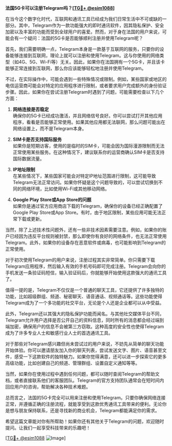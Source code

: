 **法国5G卡可以注册Telegram吗？[[TG💪+ @esim1088](https://t.me/s/esim1088)]**

在当今这个数字化时代，互联网和通讯工具已经成为我们日常生活中不可或缺的一部分。其中，Telegram作为一款功能强大的即时通讯软件，因其隐私保护、安全加密以及丰富的功能而受到全球用户的喜爱。然而，对于身在法国的用户来说，可能会有一个疑问：法国的5G卡是否能够顺利注册并使用Telegram呢？

首先，我们需要明确一点，Telegram本身是一款基于互联网的服务，只要你的设备能够连接到互联网，理论上就可以注册和使用Telegram。这与你使用的网络类型（如4G、5G、Wi-Fi等）无关。因此，如果你在法国拥有一个5G卡，并且该卡能够正常连接到互联网，那么你应该能够轻松地注册并使用Telegram。

不过，在实际操作中，可能会遇到一些特殊情况或限制。例如，某些国家或地区的电信运营商可能会对特定的应用程序进行限制，或者要求用户完成额外的身份验证步骤。因此，如果你在尝试注册Telegram时遇到了问题，可能需要检查以下几个方面：

1. **网络连接是否稳定**  
   确保你的5G卡已经成功激活，并且网络信号良好。你可以尝试打开其他应用程序，看看是否能够正常使用。如果其他应用都无法联网，那么问题可能出在网络设置上，而不是Telegram本身。

2. **SIM卡是否支持国际服务**  
   如果你是短期访客，使用的是临时的SIM卡，可能会因为国际漫游限制而无法正常使用某些服务。在这种情况下，建议联系你的运营商确认SIM卡是否支持国际数据流量。

3. **IP地址限制**  
   在某些情况下，某些国家可能会对特定IP地址范围进行限制，这可能导致Telegram无法正常访问。如果你怀疑是这个问题导致的，可以尝试切换到不同的网络环境，比如使用Wi-Fi或其他移动网络。

4. **Google Play Store或App Store的问题**  
   如果你是通过官方应用商店下载的Telegram，确保你的设备已经正确配置了Google Play Store或App Store。有时，由于地区限制，某些应用可能无法正常下载或更新。

当然，除了上述技术性问题外，还有一些非技术因素需要注意。例如，如果你的账户已经因为违反平台规则被封禁，那么即使你有良好的网络条件，也无法正常使用Telegram。此外，如果你的设备存在恶意软件或病毒，也可能影响到Telegram的正常使用。

对于初次使用Telegram的用户来说，注册过程其实非常简单。你只需要下载Telegram应用程序，然后输入有效的手机号码即可完成注册。Telegram会向你的手机发送一条验证码短信，输入验证码后，你就能够开始使用这款强大的通讯工具了。

值得一提的是，Telegram不仅仅是一个普通的聊天工具，它还提供了许多独特的功能，比如超级群组、频道、秘密聊天、语音通话、视频通话等。这些功能使得Telegram成为了一个多功能的社交平台，无论是个人还是企业都可以从中受益。

此外，Telegram还以其强大的隐私保护功能而闻名。与其他社交媒体平台不同，Telegram允许用户选择是否公开自己的资料信息，同时所有的消息都会经过端到端加密，确保用户的信息不会被第三方窃取。这种高度的安全性也使得Telegram成为了许多专业人士和敏感行业人士的首选通讯工具。

对于那些对Telegram感兴趣但尚未尝试过的用户来说，不妨先从简单的聊天功能开始体验。你可以邀请朋友加入你的聊天列表，尝试发送文字、图片、语音甚至文件，感受一下这款软件的独特魅力。如果你觉得满意，还可以进一步探索它的更多高级功能，比如创建自己的频道、管理群组、设置自定义通知等等。

当然，如果你在使用过程中遇到任何问题，都可以随时查阅Telegram的帮助文档，或者直接联系他们的客服团队。Telegram的官方支持团队通常会在短时间内回应用户的咨询，帮助解决各种技术难题。

总而言之，法国的5G卡完全可以用来注册和使用Telegram。只要你确保网络连接正常，并遵循正确的注册流程，就能享受到这款优秀通讯工具带来的便利。无论你是想与朋友保持联系，还是寻找新的商业机会，Telegram都能满足你的需求。

希望这篇文章能对你有所帮助！如果你还有其他关于Telegram的问题，欢迎随时提问。让我们一起享受科技带来的乐趣吧！

[[TG💪+ @esim1088](https://t.me/s/esim1088) ![Image](https://i.postimg.cc/4NQfJmqS/Snipaste-2025-05-13-00-14-12.png)]